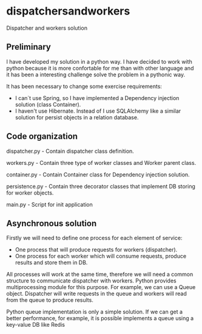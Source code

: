 dispatchersandworkers
=====================

Dispatcher and workers solution


Preliminary
---------------------

I have developed my solution in a python way. I have decided to work with python because it is more confortable for me than with other language and it has been a interesting challenge solve the problem in a pythonic way.

It has been necessary to change some exercise requirements:
- I can´t use Spring, so I have implemented a Dependency injection solution (class Container).
- I haven't use Hibernate. Instead of I use SQLAlchemy like a similar solution for persist objects in a relation database.
  
Code organization
---------------------

dispatcher.py - Contain dispatcher class definition.

workers.py - Contain three type of worker classes and Worker parent class.

container.py - Contain Container class for Dependency injection solution.

persistence.py - Contain three decorator classes that implement DB storing for worker objects.

main.py - Script for init application

Asynchronous solution
---------------------

Firstly we will need to define one process for each element of service:
- One process that will produce requests for workers (dispatcher).
- One process for each worker which will consume requests, produce results and store them in DB.

All processes will work at the same time, therefore we will need a common structure to communicate dispatcher with workers. Python provides multiprocessing module for this purpose. For example, we can use a Queue object. Dispatcher will write requests in the queue and workers will read from the queue to produce results.

Python queue implementation is only a simple solution. If we can get a better performance, for example, it is possible implements  a queue using a key-value DB like Redis
